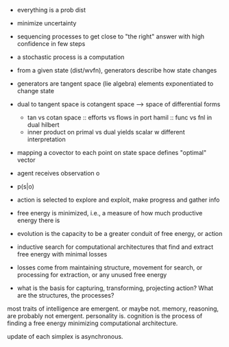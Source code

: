 - everything is a prob dist
- minimize uncertainty
- sequencing processes to get close to "the right" answer with high confidence in few steps
- a stochastic process is a computation
- from a given state (dist/wvfn), generators describe how state changes
- generators are tangent space (lie algebra) elements exponentiated to change state
- dual to tangent space is cotangent space --> space of differential forms
  - tan vs cotan space :: efforts vs flows in port hamil :: func vs fnl in dual hilbert
  - inner product on primal vs dual yields scalar w different interpretation

- mapping a covector to each point on state space defines "optimal" vector
- agent receives observation o
- p(s|o)
- action is selected to explore and exploit, make progress and gather info
- free energy is minimized, i.e., a measure of how much productive energy there is
- evolution is the capacity to be a greater conduit of free energy, or action
- inductive search for computational architectures that find and extract free energy with minimal losses
- losses come from maintaining structure, movement for search, or processing for extraction, or any unused free energy
- what is the basis for capturing, transforming, projecting action? What are the structures, the processes?

most traits of intelligence are emergent. or maybe not. 
memory, reasoning, are probably not emergent. personality is. cognition is the process of finding a free energy minimizing computational architecture. 

update of each simplex is asynchronous. 
